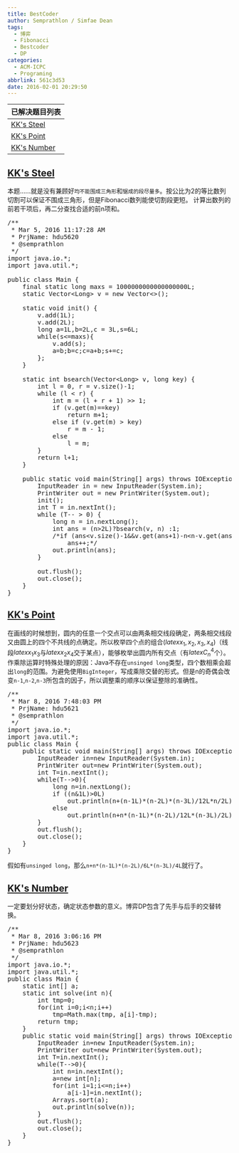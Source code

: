```yaml
---
title: BestCoder
author: Semprathlon / Simfae Dean
tags:
  - 博弈
  - Fibonacci
  - Bestcoder
  - DP
categories:
  - ACM-ICPC
  - Programing
abbrlink: 561c3d53
date: 2016-02-01 20:29:50
---
```

| 已解决题目列表          |
| ---------------- |
| [KK's Steel][1]  |
| [KK's Point][2]  |
| [KK's Number][3] |

<!--more-->

## [KK's Steel][4]

本题……就是没有兼顾好`均不能围成三角形`和`锯成的段尽量多`。按公比为2的等比数列切割可以保证不围成三角形，但是Fibonacci数列能使切割段更短。 计算出数列的前若干项后，再二分查找合适的前n项和。

<pre class="lang:java decode:true " title="hdu5620" >/**
 * Mar 5, 2016 11:17:28 AM
 * PrjName: hdu5620
 * @semprathlon
 */
import java.io.*;
import java.util.*;

public class Main {
    final static long maxs = 1000000000000000000L;
    static Vector&lt;Long> v = new Vector&lt;>();

    static void init() {
        v.add(1L);
        v.add(2L);
        long a=1L,b=2L,c = 3L,s=6L;
        while(s&lt;=maxs){
            v.add(s);
            a=b;b=c;c=a+b;s+=c;
        };
    }

    static int bsearch(Vector&lt;Long> v, long key) {
        int l = 0, r = v.size()-1;
        while (l &lt; r) {
            int m = (l + r + 1) >> 1;
            if (v.get(m)==key)
                return m+1;
            else if (v.get(m) > key)
                r = m - 1;
            else
                l = m;
        }
        return l+1;
    }

    public static void main(String[] args) throws IOException {
        InputReader in = new InputReader(System.in);
        PrintWriter out = new PrintWriter(System.out);
        init();
        int T = in.nextInt();
        while (T-- > 0) {
            long n = in.nextLong();
            int ans = (n>2L)?bsearch(v, n) :1;
            /*if (ans&lt;v.size()-1&&v.get(ans+1)-n&lt;n-v.get(ans))
                ans++;*/
            out.println(ans);
        }

        out.flush();
        out.close();
    }
}
</pre>

## [KK's Point][5]

在画线的时候想到，圆内的任意一个交点可以由两条相交线段确定，两条相交线段又由圆上的四个不共线的点确定。所以枚举四个点的组合($latex x_1,x_2,x_3,x_4$)（线段$latex x_1 x_3$与$latex x_2 x_4$交于某点），能够枚举出圆内所有交点（有$latex C_n^4$个）。 作乘除运算时特殊处理的原因：Java不存在`unsinged long`类型，四个数相乘会超出`long`的范围。为避免使用`BigInteger`，写成乘除交替的形式。但是n的奇偶会改变`n-1`,`n-2`,`n-3`所包含的因子，所以调整乘的顺序以保证整除的准确性。

<pre class="lang:java decode:true " title="hdu5621（原创题解）" >/**
 * Mar 8, 2016 7:48:03 PM
 * PrjName: hdu5621
 * @semprathlon
 */
import java.io.*;
import java.util.*;
public class Main {
    public static void main(String[] args) throws IOException{
        InputReader in=new InputReader(System.in);
        PrintWriter out=new PrintWriter(System.out);
        int T=in.nextInt();
        while(T-->0){
            long n=in.nextLong();
            if ((n&1L)>0L)
                out.println(n+(n-1L)*(n-2L)*(n-3L)/12L*n/2L);
            else
                out.println(n+n*(n-1L)*(n-2L)/12L*(n-3L)/2L);
        }
        out.flush();
        out.close();
    }
}
</pre>

假如有`unsinged long`，那么`n+n*(n-1L)*(n-2L)/6L*(n-3L)/4L`就行了。

## [KK's Number][6]

一定要划分好状态，确定状态参数的意义。博弈DP包含了先手与后手的交替转换。

<pre class="lang:java decode:true " title="hdu5623" >/**
 * Mar 8, 2016 3:06:16 PM
 * PrjName: hdu5623
 * @semprathlon
 */
import java.io.*;
import java.util.*;
public class Main {
    static int[] a;
    static int solve(int n){
        int tmp=0;
        for(int i=0;i&lt;n;i++)
            tmp=Math.max(tmp, a[i]-tmp);
        return tmp;
    }
    public static void main(String[] args) throws IOException{
        InputReader in=new InputReader(System.in);
        PrintWriter out=new PrintWriter(System.out);
        int T=in.nextInt();
        while(T-->0){
            int n=in.nextInt();
            a=new int[n];
            for(int i=1;i&lt;=n;i++)
                a[i-1]=in.nextInt();
            Arrays.sort(a);
            out.println(solve(n));
        }
        out.flush();
        out.close();
    }
}
</pre>

 [1]: http://bestcoder.hdu.edu.cn/contests/contest_chineseproblem.php?cid=669&pid=1001
 [2]: http://bestcoder.hdu.edu.cn/contests/contest_chineseproblem.php?cid=669&pid=1002
 [3]: http://bestcoder.hdu.edu.cn/contests/contest_chineseproblem.php?cid=669&pid=1004
 [4]: http://acm.hdu.edu.cn/showproblem.php?pid=5620
 [5]: http://acm.hdu.edu.cn/showproblem.php?pid=5621
 [6]: http://acm.hdu.edu.cn/showproblem.php?pid=5623